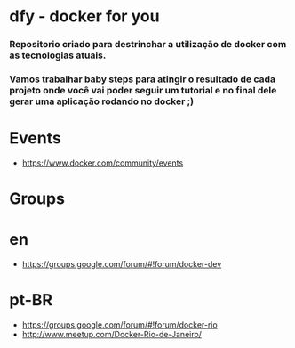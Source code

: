 # dfy - docker for you
### Repositorio criado para destrinchar a utilização de docker com as tecnologias atuais. 
### Vamos trabalhar baby steps para atingir o resultado de cada projeto onde você vai poder seguir um tutorial e no final dele gerar uma aplicação rodando no docker ;)

# Events

- https://www.docker.com/community/events 

# Groups

# en
- https://groups.google.com/forum/#!forum/docker-dev

# pt-BR
- https://groups.google.com/forum/#!forum/docker-rio
- http://www.meetup.com/Docker-Rio-de-Janeiro/